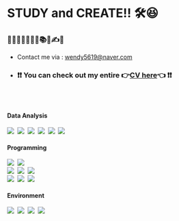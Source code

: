 <!-- ![header](https://capsule-render.vercel.app/api?type=waving&color=FFa9a0&height=150&section=header&text=🍑(˶ˆᗜˆ˵)🍑&fontColor=FFFFFF&fontSize=40&&&animation=twinkling) -->
<!-- https://simpleicons.org/?q=react -->

<!--
<div align="center">
 <img src="https://github.com/yulleta/yulleta/assets/81565724/b8053488-8890-4c91-b890-f189fd8ccb25" width="150" height="150" alt="코딩베리 프사" />
</div>
-->


<h1 align="left" >
 STUDY and CREATE!!	🛠️😆
</h1>

<h3 align="left">
🤩💫🎈✨🧠🚩📂📚🎨✍💡 <br/>
</h3>

 - Contact me via : wendy5619@naver.com<br/>
 - <h3>❗❗ You can check out my entire 👉<span></span><a href="https://admitted-storm-2c4.notion.site/Minkyung-Kim-a4ad62d44e5f43ca8c564a89d2f9007e?pvs=4">CV here</a>👈 ❗❗</h3>

<br/>

<br/>

<h4 align="left">Data Analysis</h4>
<div align="left">
     <img src="https://img.shields.io/badge/numpy-013243.svg?style=flat-square&logo=numpy&logoColor=white" />&nbsp;
     <img src="https://img.shields.io/badge/pandas-150458.svg?style=flat-square&logo=pandas&logoColor=white" />&nbsp;
     <img src="https://img.shields.io/badge/matplotlib-005A9C.svg?style=flat-square&logo=matplotlib&logoColor=white" />&nbsp;
     <img src="https://img.shields.io/badge/seaborn-3776AB.svg?style=flat-square&logo=python&logoColor=white" />&nbsp;
     <img src="https://img.shields.io/badge/selenium-43B02A.svg?style=flat-square&logo=selenium&logoColor=white" />&nbsp;
     <img src="https://img.shields.io/badge/beautifulsoup-FFC300.svg?style=flat-square&logo=python&logoColor=white" />&nbsp;
</div>

<h4 align="left">Programming</h4>
<div align="left">
     <img src="https://img.shields.io/badge/react-20232a.svg?style=flat-square&logo=react&logoColor=61DAFB" />&nbsp;
     <img src="https://img.shields.io/badge/react_native-20232a.svg?style=flat-square&logo=react&logoColor=61DAFB" />&nbsp;<br/>
     <img src="https://img.shields.io/badge/node.js-339933.svg?style=flat-square&logo=nodedotjs&logoColor=white" />&nbsp;
     <img src="https://img.shields.io/badge/django-092E20.svg?style=flat-square&logo=django&logoColor=white" />&nbsp;
     <img src="https://img.shields.io/badge/flask-000000.svg?style=flat-square&logo=flask&logoColor=white" />&nbsp;<br/>
     <img src="https://img.shields.io/badge/python-3776AB.svg?style=flat-square&logo=python&logoColor=white" />&nbsp;
     <img src="https://img.shields.io/badge/java-007396.svg?style=flat-square&logo=java&logoColor=white" />&nbsp;
     <img src="https://img.shields.io/badge/c-A8B9CC.svg?style=flat-square&logo=c&logoColor=white" />&nbsp;
</div>

<h4 align="left">Environment</h4>
<div align="left">
     <img src="https://img.shields.io/badge/ubuntu-E95420.svg?style=flat-square&logo=ubuntu&logoColor=white" />&nbsp;
     <img src="https://img.shields.io/badge/Visual%20Studio%20Code-007ACC.svg?style=flat-square&logo=visual-studio-code&logoColor=white" />&nbsp;
     <img src="https://img.shields.io/badge/Colab-F9AB00.svg?style=flat-square&logo=google-colab&logoColor=white" />&nbsp;
     <img src="https://img.shields.io/badge/IntelliJ-000000.svg?style=flat-square&logo=intellij-idea&logoColor=white" />&nbsp;
</div>


